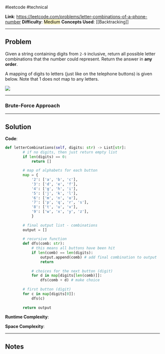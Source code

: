 #leetcode #technical

**Link**: https://leetcode.com/problems/letter-combinations-of-a-phone-number
**Difficulty**: <mark style="background: #FFF3A3A6;">Medium</mark>
**Concepts Used**: [[Backtracking]]

---
## Problem

Given a string containing digits from `2-9` inclusive, return all possible letter combinations that the number could represent. Return the answer in **any order**.

A mapping of digits to letters (just like on the telephone buttons) is given below. Note that 1 does not map to any letters.

![](https://assets.leetcode.com/uploads/2022/03/15/1200px-telephone-keypad2svg.png)

---
### Brute-Force Approach


---
## Solution



**Code**:
```python
def letterCombinations(self, digits: str) -> List[str]:
        # if no digits, then just return empty list
        if len(digits) == 0:
            return []
		
        # map of alphabets for each button
        map = {
            '2': ['a', 'b', 'c'],
            '3': ['d', 'e', 'f'],
            '4': ['g', 'h', 'i'],
            '5': ['j', 'k', 'l'],
            '6': ['m', 'n', 'o'],
            '7': ['p', 'q', 'r', 's'],
            '8': ['t', 'u', 'v'],
            '9': ['w', 'x', 'y', 'z'],
            }
		
        # final output list - combinations
        output = []
		
        # recursive function
        def dfs(comb: str):
            # this means all buttons have been hit
            if len(comb) == len(digits):
                output.append(comb) # add final combination to output
                return
            
            # choices for the next button (digit)
            for d in map[digits[len(comb)]]:
                dfs(comb + d) # make choice
		
        # first button (digit)
        for c in map[digits[0]]:
            dfs(c)
        
        return output
```

**Runtime Complexity**:

**Space Complexity**:

---
## Notes
